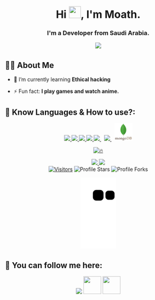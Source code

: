 <h1 align="center">Hi <img width="32" height="32" src="https://raw.githubusercontent.com/MartinHeinz/MartinHeinz/master/wave.gif" width="30px">, I'm Moath.</h1>
<h3 align="center">I'm a Developer from Saudi Arabia.</h3>

<p align="center">

<a href="https://dsc.bio/moath">
  <img src="https://lanyard-profile-readme.vercel.app/api/202745501345382400?theme=light&bg=809ecf&animated=false&hideDiscrim=true&borderRadius=30px&idleMessage=Probably%20doing%20something%20else..." />
</a>

</p>

## 🙋‍♂️ About Me


- 🌱 I’m currently learning **Ethical hacking**

- ⚡ Fun fact: **I play games and watch anime.**

## 🚀 Know Languages & How to use?:

<p align="center"> 
    <a href="https://developer.mozilla.org/en-US/docs/Web/JavaScript" target="_blank"> <img src="https://img.icons8.com/color/48/000000/javascript.png"/> </a> 
      <a href="https://www.w3schools.com/html/html_intro.aspt" target="_blank"> <img src="https://i.imgur.com/Wed1Uq4.png"/> </a>
        <a href="https://www.w3schools.com/css/css_intro.asp" target="_blank"> <img src="https://i.imgur.com/tUeDIz9.png"/> </a> 
    <a href="https://www.python.org" target="_blank"> <img src="https://img.icons8.com/color/48/000000/python.png"/> </a> 
    <a style="padding-right:8px;" href="https://nodejs.org" target="_blank"> <img src="https://img.icons8.com/color/48/000000/nodejs.png"/> </a> 
    <a style="padding-right:8px;" href="https://www.mysql.com/" target="_blank"> <img src="https://img.icons8.com/fluent/50/000000/mysql-logo.png"/> </a>
    <a href="https://www.mongodb.com/" target="_blank"> <img src="https://raw.githubusercontent.com/devicons/devicon/master/icons/mongodb/mongodb-original-wordmark.svg" alt="mongodb" width="48" height="48"/> </a> 
</p>

<p align="center">
    <a href="https://github.com/anuraghazra/github-readme-stats">
        <img title=🔥 src="https://github-readme-streak-stats.herokuapp.com/?user=oMoath&theme=black-ice&hide_border=true&stroke=0000&background=060A0CD0"/>
    </a>
</p>

<div align="center">
  <a href="https://github.com/oMoath">
  <img height="180em" src="https://github-readme-stats.vercel.app/api?username=oMoath&show_icons=true&theme=dracula&include_all_commits=true&count_private=true"/>
  <img height="180em" src="https://github-readme-stats.vercel.app/api/top-langs/?username=oMoath&layout=compact&langs_count=7&theme=dracula"/>
</div>
  
  
<div align="center">
<img src="https://komarev.com/ghpvc/?username=oMoath&label=Profile%20Views&color=008042&style=flat&label=Visitors" alt="Visitors"></a>
<img src="https://img.shields.io/badge/dynamic/json?&label=Total%20Stars&color=008042&style=flat&style=for-the-badge&query=%24.stars&url=https://api.github-star-counter.workers.dev/user/oMoath" alt="Profile Stars"></a>
<img src="https://img.shields.io/badge/dynamic/json?&label=Total%20Forks&color=008042&style=flat&style=for-the-badge&query=%24.forks&url=https://api.github-star-counter.workers.dev/user/oMoath" alt="Profile Forks"></a>
</div>


<div align="center">

  ![Snake animation](https://github.com/rafaballerini/rafaballerini/blob/output/github-contribution-grid-snake.svg)

</div>

## 🌟 You can follow me here:

<div align="center"> 

  <a href="https://www.instagram.com/iDevMoath" target="_blank"><img src="https://upload.wikimedia.org/wikipedia/commons/thumb/a/a5/Instagram_icon.png/48px-Instagram_icon.png" target="_blank"></a>
    <a href="https://www.twitter.com/DevMoath" target="_blank"><img width="48" height="48" src="https://ra.ac.ae/wp-content/uploads/2020/01/logo-twitter-icon-symbol-0.png" target="_blank"></a>
  <a href="https://www.discord.com/users/202745501345382400" target="_blank"><img width="48" height="48" src="https://www.svgrepo.com/show/353655/discord-icon.svg" target="_blank"></a>
  

 
</div>
